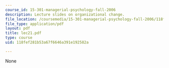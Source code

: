 ```yaml
---
course_id: 15-301-managerial-psychology-fall-2006
description: Lecture slides on organizational change.
file_location: /coursemedia/15-301-managerial-psychology-fall-2006/118fef281b53a67f6646a391e192582a_lec21.pdf
file_type: application/pdf
layout: pdf
title: lec21.pdf
type: course
uid: 118fef281b53a67f6646a391e192582a

---
```

None